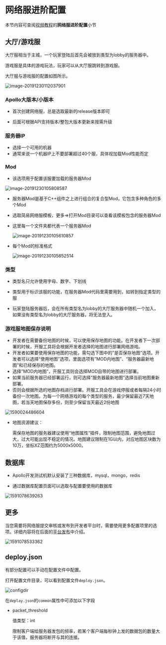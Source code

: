 # 网络服进阶配置

本节内容可查阅[视频教程](https://cc.163.com/act/m/daily/iframeplayer/?id=5e7428e16a37ca23faf84bc2)的**网络服进阶配置**小节

## 大厅/游戏服

大厅服相当于主城，一个玩家登陆后首先会被放到类型为lobby的服务器中。

游戏服是具体的游戏玩法，玩家可以从大厅服跳转到游戏服。

大厅服与游戏服的配置如图所示。

![image-20191230112037901](./images/image-20191230112037901.png)

### Apollo大版本/小版本

- 首次创建网络服，总是选取最新的release版本即可

- 后面可根据API支持版本/整包大版本更新来按需升级

### 服务器IP

- 选择一个可用的机器
- 通常来说一个机器IP上不要部署超过40个服，具体视加载Mod性能而定

### Mod

- 该选项用于配置该服要加载的服务器Mod

![image-20191230105808587](./images/image-20191230105808587.png)

- 服务器Mod是基于C++组件之上进行组合的复合型Mod，它包含多种角色的多个Mod

- 选取简易网络服模板，更多=>打开Mod目录可以查看该模板包含的服务器Mod

- 这里每一个文件夹都代表一个服务器Mod

  ![image-20191230105610857](./images/image-20191230105610857.png)

- 每个Mod的标准格式

  ![image-20191230105652514](./images/image-20191230105652514.png)

### 类型

- 类型名只允许使用字母、数字、下划线

- 类型用于标识该服的功能，在服务器Mod代码里需要用到，如转到指定类型的服

- 玩家登陆服务器后，会在所有类型名为lobby的大厅服务器中随机一个加入，如果没有类型名为lobby的大厅服务器，将无法登入。



### 游戏服地图保存说明

- 开发者在需要备份地图的时候，可以使用保存地图的功能。在开发者下一次部署的时候，开服工具将会根据开发者选择的地图进行部署网络游戏。
- 开发者如果要使用保存地图的功能，需勾选下图中的”是否保存地图”选项。开发者可以选择“使用地图”选项，里面选项有”MOD内地图”、“服务器最新地图”和已经保存的地图。
- 选择”MOD内地图”，开服工具则会选择MOD自带的地图进行部署。
- 如果当前服务器已经部署运行，则可选择“服务器最新地图”选择当前地图重新部署。
- 否则会根据所选的地图存档进行部署。开服工具会在游戏停服或者每隔24小时备份一次地图。为每一个网络游戏的每个类型的服务，最少保留最近7天地图，若当天地图保存多份，则至少保留当天最近2份地图

![1590024486604](./images/1590024486604.png)

- 地图资源建议：

  需保存地图的服务器建议使用“地图属性”插件，限制地图范围，避免地图过大，过大可能出现不稳定的情况。地图建议限制在1G以内，对应地图区块数为10万，坐标XZ范围约为5000x5000。



## 数据库

- Apollo开发测试机默认安装了三种数据库，mysql，mongo，redis

- 通过数据库配置页面可以选取与配置要使用的数据库

![1591078639263](./images/1591078639263.png)



## 更多

当您需要将网络服提交审核或发布到开发者平台时，需要使用更多配置项里的选项。详细内容将在后面的[平台发布](../课程9：服务器上线/第1节：平台发布.md)中介绍。

![1591078533362](./images/1591078533362.png)



## deploy.json

有部分配置可以手动在配置文件中配置。

打开配置文件目录，可以看到配置文件`deploy.json`。

![configdir](./images/configdir.png)

在`deplay.json`的`common`属性中可添加以下字段

- packet_threshold

  值类型：int

  限制客户端给服务器发包的频率，若某个客户端每秒钟上发的数据包的数量大于该值，服务器将断开与其的连接。

